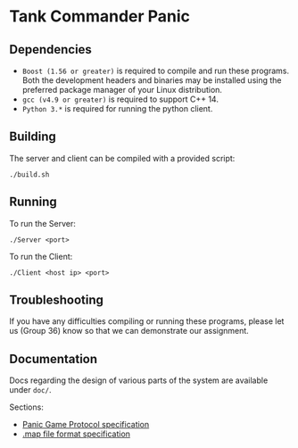 # Tank Commander Panic

## Dependencies

- `Boost (1.56 or greater)` is required to compile and run these programs. Both
the development headers and binaries may be installed using the preferred
package manager of your Linux distribution.
- `gcc (v4.9 or greater)` is required to support C++ 14.
- `Python 3.*` is required for running the python client.


## Building

The server and client can be compiled with a provided script:

`./build.sh`


## Running
To run the Server:

`./Server <port>`

To run the Client:

`./Client <host ip> <port>`


## Troubleshooting

If you have any difficulties compiling or running these programs, please let us
(Group 36) know so that we can demonstrate our assignment.


## Documentation

Docs regarding the design of various parts of the system are available under `doc/`.

Sections:

- [Panic Game Protocol specification](doc/panic_game_protocol.md)
- [.map file format specification](doc/map_file_format.md)

